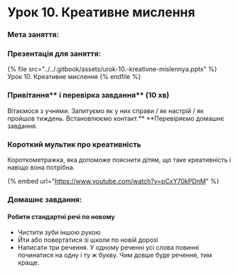 # Урок 10. Креативне мислення

### Мета заняття:

### **Презентація для заняття:**

{% file src="../../.gitbook/assets/urok-10.-kreativne-mislennya.pptx" %}
Урок 10. Креативне мислення
{% endfile %}

### Привітання** і перевірка завдання** (10 хв)

Вітаємося з учнями. Запитуємо як у них справи / як настрій / як пройшов тиждень. Встановлюємо контакт.** **Перевіряємо домашнє завдання.

### **Короткий мультик про креативність**

Короткометражка, яка допоможе пояснити дітям, що таке креативність і навіщо вона потрібна.

{% embed url="https://www.youtube.com/watch?v=pCxY70kPDnM" %}

### **Домашнє завдання:**

#### **Робити стандартні речі по новому**

* Чистити зуби іншою рукою
* Йти або повертатися зі школи по новій дорозі
* Написати три речення. У одному реченні усі слова повинні починатися на одну і ту ж букву. Чим довше буде речення, тим краще.
